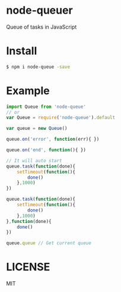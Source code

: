 # node-queuer

Queue of tasks in JavaScript

# Install
```bash
$ npm i node-queue -save
```

# Example
```js
import Queue from 'node-queue'
// or
var Queue = require('node-queue').default

var queue = new Queue()

queue.on('error', function(err){ })

queue.on('end', function(){ })

// It will auto start
queue.task(function(done){
    setTimeout(function(){
        done()
    },1000)
})

queue.task(function(done){
    setTimeout(function(){
        done()
    },1000)
},function(done){
    done()
})

queue.queue // Get current queue

```

# LICENSE
MIT